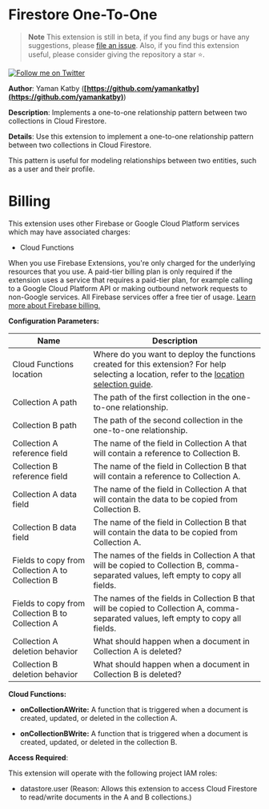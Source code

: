 # Firestore One-To-One

> **Note** This extension is still in beta, if you find any bugs or have any suggestions, please [file an issue](https://github.com/yamankatby/firebase-extensions/issues/new). Also, if you find this extension useful, please consider giving the repository a star ⭐️.

[![Follow me on Twitter](https://img.shields.io/twitter/follow/yamankatby?style=social)](https://twitter.com/intent/follow?screen_name=yamankatby)

**Author**: Yaman Katby (**[https://github.com/yamankatby](https://github.com/yamankatby)**)

**Description**: Implements a one-to-one relationship pattern between two collections in Cloud Firestore.

**Details**: Use this extension to implement a one-to-one relationship pattern between two collections in Cloud Firestore.

This pattern is useful for modeling relationships between two entities, such as a user and their profile.

# Billing

This extension uses other Firebase or Google Cloud Platform services which may have associated charges:

- Cloud Functions

When you use Firebase Extensions, you're only charged for the underlying resources that you use. A paid-tier billing plan is only required if the extension uses a service that requires a paid-tier plan, for example calling to a Google Cloud Platform API or making outbound network requests to non-Google services. All Firebase services offer a free tier of usage. [Learn more about Firebase billing.](https://firebase.google.com/pricing)

**Configuration Parameters:**

| Name                                             | Description                                                                                                                                                                                         |
| ------------------------------------------------ | --------------------------------------------------------------------------------------------------------------------------------------------------------------------------------------------------- |
| Cloud Functions location                         | Where do you want to deploy the functions created for this extension? For help selecting a location, refer to the [location selection guide](https://firebase.google.com/docs/functions/locations). |
| Collection A path                                | The path of the first collection in the one-to-one relationship.                                                                                                                                    |
| Collection B path                                | The path of the second collection in the one-to-one relationship.                                                                                                                                   |
| Collection A reference field                     | The name of the field in Collection A that will contain a reference to Collection B.                                                                                                                |
| Collection B reference field                     | The name of the field in Collection B that will contain a reference to Collection A.                                                                                                                |
| Collection A data field                          | The name of the field in Collection A that will contain the data to be copied from Collection B.                                                                                                    |
| Collection B data field                          | The name of the field in Collection B that will contain the data to be copied from Collection A.                                                                                                    |
| Fields to copy from Collection A to Collection B | The names of the fields in Collection A that will be copied to Collection B, comma-separated values, left empty to copy all fields.                                                                 |
| Fields to copy from Collection B to Collection A | The names of the fields in Collection B that will be copied to Collection A, comma-separated values, left empty to copy all fields.                                                                 |
| Collection A deletion behavior                   | What should happen when a document in Collection A is deleted?                                                                                                                                      |
| Collection B deletion behavior                   | What should happen when a document in Collection B is deleted?                                                                                                                                      |

**Cloud Functions:**

- **onCollectionAWrite:** A function that is triggered when a document is created, updated, or deleted in the collection A.

- **onCollectionBWrite:** A function that is triggered when a document is created, updated, or deleted in the collection B.

**Access Required**:

This extension will operate with the following project IAM roles:

- datastore.user (Reason: Allows this extension to access Cloud Firestore to read/write documents in the A and B collections.)
